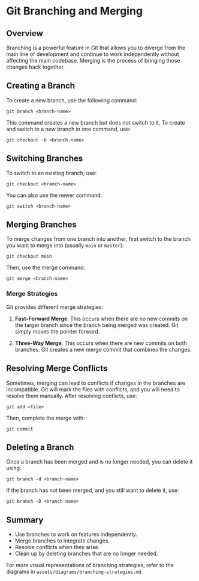 # Git Branching and Merging

## Overview

Branching is a powerful feature in Git that allows you to diverge from the main line of development and continue to work independently without affecting the main codebase. Merging is the process of bringing those changes back together.

## Creating a Branch

To create a new branch, use the following command:

```
git branch <branch-name>
```

This command creates a new branch but does not switch to it. To create and switch to a new branch in one command, use:

```
git checkout -b <branch-name>
```

## Switching Branches

To switch to an existing branch, use:

```
git checkout <branch-name>
```

You can also use the newer command:

```
git switch <branch-name>
```

## Merging Branches

To merge changes from one branch into another, first switch to the branch you want to merge into (usually `main` or `master`):

```
git checkout main
```

Then, use the merge command:

```
git merge <branch-name>
```

### Merge Strategies

Git provides different merge strategies:

1. **Fast-Forward Merge**: This occurs when there are no new commits on the target branch since the branch being merged was created. Git simply moves the pointer forward.

2. **Three-Way Merge**: This occurs when there are new commits on both branches. Git creates a new merge commit that combines the changes.

## Resolving Merge Conflicts

Sometimes, merging can lead to conflicts if changes in the branches are incompatible. Git will mark the files with conflicts, and you will need to resolve them manually. After resolving conflicts, use:

```
git add <file>
```

Then, complete the merge with:

```
git commit
```

## Deleting a Branch

Once a branch has been merged and is no longer needed, you can delete it using:

```
git branch -d <branch-name>
```

If the branch has not been merged, and you still want to delete it, use:

```
git branch -D <branch-name>
```

## Summary

- Use branches to work on features independently.
- Merge branches to integrate changes.
- Resolve conflicts when they arise.
- Clean up by deleting branches that are no longer needed.

For more visual representations of branching strategies, refer to the diagrams in `assets/diagrams/branching-strategies.md`.